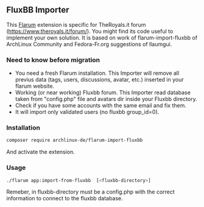 ## FluxBB Importer

This [Flarum](https://flarum.org/) extension is specific for TheRoyals.it forum (https://www.theroyals.it/forum/).
You might find its code useful to implement your own solution.
It is based on work of flarum-import-fluxbb of ArchLinux Community and Fedora-Fr.org suggestions of llaumgui.

### Need to know before migration
- You need a fresh Flarum installation. This Importer will remove all previus data (tags, users, discussions, avatar, etc.) inserted in your flarum website.
- Working (or near working) Fluxbb forum. This Importer read database taken from "config.php" file and avatars dir inside your Fluxbb directory.
- Check if you have some accounts with the same email and fix them.
- It will import only validated users (no fluxbb group_id=0).

### Installation

```sh
composer require archlinux-de/flarum-import-fluxbb
```
And activate the extension.

### Usage

```sh
./flarum app:import-from-fluxbb  [<fluxbb-directory>]
```

Remeber, in fluxbb-directory must be a config.php with the correct information to connect to the fluxbb database.
